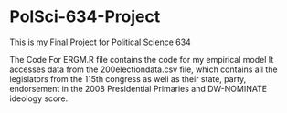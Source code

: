 # PolSci-634-Project

This is my Final Project for Political Science 634

The Code For ERGM.R file contains the code for my empirical model
It accesses data from the 200electiondata.csv file, which contains all the legislators from the 115th congress as well as their state, party, endorsement in the 2008 Presidential Primaries and DW-NOMINATE ideology score.
